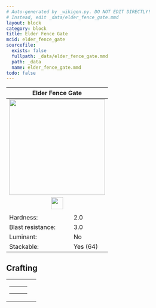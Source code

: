 ```yaml
---
# Auto-generated by _wikigen.py. DO NOT EDIT DIRECTLY!
# Instead, edit _data/elder_fence_gate.mmd
layout: block
category: block
title: Elder Fence Gate
mcid: elder_fence_gate
sourcefile:
  exists: false
  fullpath: _data/elder_fence_gate.mmd
  path: _data
  name: elder_fence_gate.mmd
todo: false
---
```


<table class="block-info"><thead><tr>
<th colspan=2>Elder Fence Gate</th>
</tr></thead><tbody>
<tr><td colspan=2 class="cell-image-big" style="text-align:center"><img src="/allotment/img/textures/allotment/elder_fence_gate.png" width="256" height="256" alt="" class="preview-icon"></td></tr>
<tr><td colspan=2 class="cell-image-small" style="text-align:center"><img src="/allotment/img/inventory_textures/allotment/elder_fence_gate.png" width="32" height="32" alt="" class="inventory-icon"></td></tr>
<tr><td colspan=2 style="text-align:center"><span class="tool-info tool-none tool-level-0" title="Does not require or break faster with any tool"></span></td></tr>
<tr><td>Hardness:</td><td>2.0</td></tr>
<tr><td>Blast resistance:</td><td>3.0</td></tr>
<tr><td>Luminant:</td><td>No</td></tr>
<tr><td>Stackable:</td><td>Yes (64)</td></tr>
</tbody></table>

## Crafting

<table class="crafting-recipe crafting-shaped"><tbody><tr>
<td><table class="crafting-grid"><tbody>
<tr>
<td>
<span title="Stick" class="item item-minecraft:stick item-type-item" style="background-image:url(&quot;/allotment/img/inventory_textures/minecraft/stick.png&quot;)"></span>
</td>
<td>
<span title="Elder Planks" class="item item-allotment:elder_planks item-type-item" style="background-image:url(&quot;/allotment/img/inventory_textures/allotment/elder_planks.png&quot;)"></span>
</td>
<td>
<span title="Stick" class="item item-minecraft:stick item-type-item" style="background-image:url(&quot;/allotment/img/inventory_textures/minecraft/stick.png&quot;)"></span>
</td>
</tr>
<tr>
<td>
<span title="Stick" class="item item-minecraft:stick item-type-item" style="background-image:url(&quot;/allotment/img/inventory_textures/minecraft/stick.png&quot;)"></span>
</td>
<td>
<span title="Elder Planks" class="item item-allotment:elder_planks item-type-item" style="background-image:url(&quot;/allotment/img/inventory_textures/allotment/elder_planks.png&quot;)"></span>
</td>
<td>
<span title="Stick" class="item item-minecraft:stick item-type-item" style="background-image:url(&quot;/allotment/img/inventory_textures/minecraft/stick.png&quot;)"></span>
</td>
</tr>
<tr>
<td>
<span class="item item-empty-space"></span>
</td>
<td>
<span class="item item-empty-space"></span>
</td>
<td>
<span class="item item-empty-space"></span>
</td>
</tr>
</tbody></table></td>
<td class="result">
<div class="result-inner">
<div class="result-slot">
<span title="Elder Fence Gate" class="item item-allotment:elder_fence_gate" style="background-image:url(&quot;/allotment/img/inventory_textures/allotment/elder_fence_gate.png&quot;)"></span>
</div>
</div>
</td>
</tr></tbody></table>
